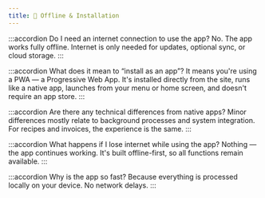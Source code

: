 ```yaml
---
title: 📶 Offline & Installation
---
```


:::accordion Do I need an internet connection to use the app?
No. The app works fully offline. Internet is only needed for updates, optional sync, or cloud storage.
:::

:::accordion What does it mean to “install as an app”?
It means you're using a PWA — a Progressive Web App. It's installed directly from the site, runs like a native app, launches from your menu or home screen, and doesn't require an app store.
:::

:::accordion Are there any technical differences from native apps?
Minor differences mostly relate to background processes and system integration. For recipes and invoices, the experience is the same.
:::

:::accordion What happens if I lose internet while using the app?
Nothing — the app continues working. It's built offline-first, so all functions remain available.
:::

:::accordion Why is the app so fast?
Because everything is processed locally on your device. No network delays.
:::

